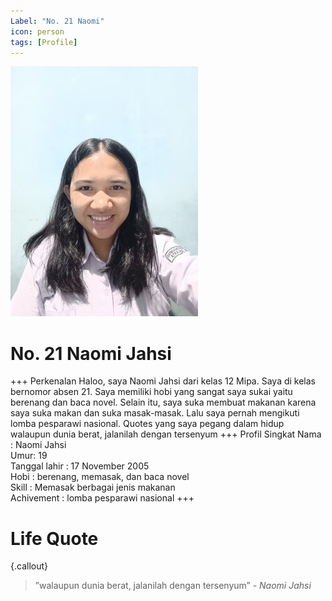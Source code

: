 ```yaml
---
Label: "No. 21 Naomi"
icon: person
tags: [Profile]
---
```


![](..\img\rsz_1naomi.jpg)

# No. 21 Naomi Jahsi
+++ Perkenalan
Haloo, saya Naomi Jahsi dari kelas 12 Mipa. Saya di kelas bernomor absen 21. Saya memiliki hobi yang sangat saya sukai yaitu berenang dan baca novel. Selain itu, saya suka membuat makanan karena saya suka makan dan suka masak-masak. Lalu saya pernah mengikuti lomba pesparawi nasional. Quotes yang saya pegang dalam hidup walaupun dunia berat, jalanilah dengan tersenyum
+++ Profil Singkat
Nama : Naomi Jahsi\
Umur: 19\
Tanggal lahir : 17 November 2005\
Hobi : berenang, memasak, dan baca novel\
Skill : Memasak berbagai jenis makanan\
Achivement : lomba pesparawi nasional
+++

# Life Quote
{.callout}
> ”walaupun dunia berat, jalanilah dengan tersenyum” *- Naomi Jahsi*